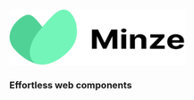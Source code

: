 <img src="./packages/minze/logo.svg" alt="Minze" width="315" height="100">

### Effortless web components
